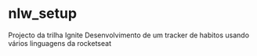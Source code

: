 # nlw_setup
Projecto da trilha Ignite
 Desenvolvimento de um tracker de habitos usando vários linguagens da rocketseat